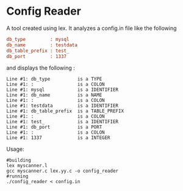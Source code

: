 Config Reader
==

A tool created using lex.
It analyzes a config.in file like the following

```ini
db_type         : mysql
db_name         : testdata
db_table_prefix : test_
db_port         : 1337
```
and displays the following :

```
Line #1: db_type          is a TYPE
Line #1: :                is a COLON
Line #1: mysql            is a IDENTIFIER
Line #1: db_name          is a NAME
Line #1: :                is a COLON
Line #1: testdata         is a IDENTIFIER
Line #1: db_table_prefix  is a TABLE_PREFIX
Line #1: :                is a COLON
Line #1: test_            is a IDENTIFIER
Line #1: db_port          is a PORT
Line #1: :                is a COLON
Line #1: 1337             is a INTEGER
```

Usage:
```
#building
lex myscanner.l
gcc myscanner.c lex.yy.c -o config_reader
#running
./config_reader < config.in
```
